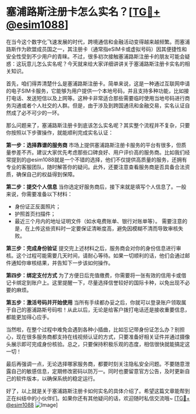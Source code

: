 # 塞浦路斯注册卡怎么实名？[[TG💪+ @esim1088](https://t.me/s/esim1088)]

在当今这个数字化飞速发展的时代，跨境通信和金融活动变得越来越频繁。而塞浦路斯作为欧盟成员国之一，其注册卡（通常指eSIM卡或虚拟号码）因其便捷性和安全性受到不少用户的青睐。不过，很多初次接触塞浦路斯注册卡的朋友可能会疑惑：这玩意儿怎么实名呢？今天就来给大家详细讲讲关于塞浦路斯注册卡实名的相关知识。

首先，咱们得弄清楚什么是塞浦路斯注册卡。简单来说，这是一种通过互联网申请的电子SIM卡服务，它能够为用户提供一个本地号码，并且支持多种功能，比如接打电话、发送短信以及上网等。这种卡非常适合那些需要临时使用当地号码进行商务沟通或者个人社交的人群。但是，由于涉及到跨国通讯和金融交易，实名认证自然成了必不可少的一环。

那么问题来了，塞浦路斯注册卡到底该怎么实名呢？其实整个流程并不复杂，只要你按照以下步骤操作，就能顺利完成实名认证：

**第一步：选择靠谱的服务商**
市场上提供塞浦路斯注册卡服务的平台有很多，但质量参差不齐。建议大家优先考虑那些口碑良好、用户评价高的服务商。比如我们经常提到的@esim1088就是一个不错的选择，他们不仅提供高质量的服务，还拥有专业的客服团队，随时解答你的疑问。此外，还要注意查看服务商是否具备合法资质，确保自己的权益得到保障。

**第二步：提交个人信息**
当你选定好服务商后，接下来就是填写个人信息了。一般来说，你需要准备以下材料：
- 身份证正反面照片；
- 护照首页扫描件；
- 最近三个月内的地址证明文件（如水电费账单、银行对账单等）。
需要注意的是，在上传这些资料时一定要保证清晰度高，避免因模糊不清而导致审核失败。

**第三步：完成身份验证**
提交完上述材料之后，服务商会对你的身份信息进行审核。这个过程可能需要几天时间，请耐心等待。如果一切顺利的话，他们会通过邮件通知你审核结果，并告知下一步该如何操作。

**第四步：绑定支付方式**
为了方便日后充值缴费，你需要将一张有效的信用卡或借记卡绑定到账户上。这里提醒一下，尽量选择信誉较好的国际卡种，以免出现不必要的麻烦。

**第五步：激活号码并开始使用**
当所有手续都办妥之后，你就可以登录账户领取属于自己的塞浦路斯号码啦！从此以后，无论是给客户拨打电话还是接收重要信息，都能更加得心应手。

当然啦，在整个过程中难免会遇到各种小插曲，比如忘记带身份证怎么办？别担心，现在很多服务商都支持在线视频认证的方式，只要准备好相关证件并通过摄像头展示即可完成身份核验。总之，只要保持积极乐观的态度，相信很快就能搞定这一切！

最后再强调一点，无论选择哪家服务商，都要时刻关注隐私安全问题。不要随意泄露自己的敏感信息，定期修改密码以防万一。同时也要留意官方公告，及时更新自己的软件版本，以确保系统的稳定运行。

好了，以上就是关于塞浦路斯注册卡如何实名的具体介绍了。希望这篇文章能帮到正在纠结中的小伙伴们。如果你还有其他疑问的话，欢迎随时私信交流哦~ [[TG💪+ @esim1088](https://t.me/s/esim1088) ![Image](https://i.postimg.cc/4NQfJmqS/Snipaste-2025-05-13-00-14-12.png)]